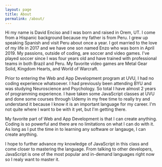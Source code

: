 ```yaml
---
layout: page
title: About
permalink: /about/
---
```


Hi my name is David Enciso and I was born and raised in Orem, UT. I come from a Hispanic background because my father is from Peru. I grew up speaking Spanish and visit Peru about once a year. I got married to the love of my life in 2017 and we have one son named Enzo who was born in April 2019. My passions, outside of coding, are soccer and video games. I've played soccer since I was four years old and have trained with professional teams in both Brazil and Peru. My favorite video games are Metal Gear Solid, Kingdom Hearts, and World of Warcraft.

Prior to entering the Web and App Development program at UVU, I had no coding experience whatsoever. I had previously been attending BYU and was studying Neuroscience and Psychology. So total I have almost 2 years of programming experience. I have taken some JavaScript classes at UVU and done some courses through Udemy in my free time to really try and understand it because I know it is an important language for my career. I'm not quite where I want to be with it yet, but I'm getting there.

My favorite part of Web and App Development is that I can create anything. Coding is so powerful and there are no limitations on what I can do with it. As long as I put the time in to learning any software or langauge, I can create anything.

I hope to further advance my knowledge of JavaScript in this class and come closer to mastering the language. From talking to other developers, JavaScript is one of the most popular and in-demand languages right now so I realy want to master it. 
